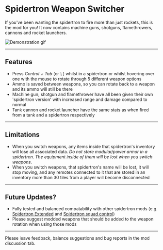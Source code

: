 Spidertron Weapon Switcher
==================

If you've been wanting the spidertron to fire more than just rockets, this is the mod for you! It now contains machine guns, shotguns, flamethrowers, cannons and rocket launchers.

![Demonstration gif](https://i.imgur.com/hdvItFc.gif)

-----
Features
-----

- Press *Control + Tab* (or *\\* ) whilst in a spidertron or whilst hovering over one with the mouse to rotate through 5 different weapon options
- Ammo is saved between weapons, so you can rotate back to a weapon and its ammo will still be there
- Machine gun, shotgun and flamethrower have all been given their own 'spidertron version' with increased range and damage compared to normal
- Tank cannon and rocket launcher have the same stats as when fired from a tank and a spidertron respectively

-----
Limitations
-----

- When you switch weapons, any items inside that spidertron's inventory will lose all associated data. *Do not store modular/power armor in a spidertron. The equipment inside of them will be lost when you switch weapons*.
- When you switch weapons, that spidertron's name will be lost, it will stop moving, and any remotes connected to it that are stored in an inventory more than 30 tiles from a player will become disconnected

-----
Future Updates?
-----

- Fully tested and balanced compatability with other spidertron mods (e.g. [Spidertron Extended](https://mods.factorio.com/mod/spidertron-extended) and [Spidertron squad control](https://mods.factorio.com/mod/Spider_Control))
- Please suggest modded weapons that should be added to the weapon rotation when using those mods

-----
Please leave feedback, balance suggestions and bug reports in the mod discussion tab.